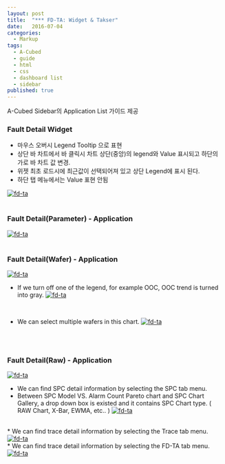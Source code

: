 ```yaml
---
layout: post
title:  "*** FD-TA: Widget & Takser"
date:   2016-07-04
categories:
  - Markup
tags:
  - A-Cubed
  - guide
  - html
  - css
  - dashboard list
  - sidebar
published: true
---
```


A-Cubed Sidebar의 Application List 가이드 제공

### Fault Detail Widget

* 마우스 오버시 Legend Tooltip 으로 표현
* 상단 바 차트에서 바 클릭시 차트 상단(중앙)의 legend와 Value 표시되고 하단의 가로 바 차트 값 변경.
* 위젯 최초 로드시에 최근값이 선택되어져 있고 상단 Legend에 표시 된다.
* 하단 탭 메뉴에서는 Value 표현 안됨

<a href="{{ site.url }}/images/works/20160704/image-1.jpg"><img src="{{ site.url }}/images/works/20160704/image-1.jpg" alt="fd-ta"></a>
<br>
<br>

### Fault Detail(Parameter) - Application

<a href="{{ site.url }}/images/works/20160704/image-2.jpg"><img src="{{ site.url }}/images/works/20160704/image-2.jpg" alt="fd-ta"></a>
<br>
<br>

### Fault Detail(Wafer) - Application

<a href="{{ site.url }}/images/works/20160704/image-3.jpg"><img src="{{ site.url }}/images/works/20160704/image-3.jpg" alt="fd-ta"></a>
<br>

* If we turn off one of the legend, for example OOC, OOC trend is turned into gray.
<a href="{{ site.url }}/images/works/20160704/image-4.jpg"><img src="{{ site.url }}/images/works/20160704/image-4.jpg" alt="fd-ta"></a>
<br>

* We can select multiple wafers in this chart.
<a href="{{ site.url }}/images/works/20160704/image-5.jpg"><img src="{{ site.url }}/images/works/20160704/image-5.jpg" alt="fd-ta"></a>
<br>
<br>

### Fault Detail(Raw) - Application

<a href="{{ site.url }}/images/works/20160704/image-6.jpg"><img src="{{ site.url }}/images/works/20160704/image-6.jpg" alt="fd-ta"></a>
<br>
* We can find SPC detail information by selecting the SPC tab menu.
* Between SPC Model VS. Alarm Count Pareto chart and SPC Chart Gallery, a drop down box is existed and it contains SPC Chart type. ( RAW Chart, X-Bar, EWMA, etc.. )
<a href="{{ site.url }}/images/works/20160704/image-7.jpg"><img src="{{ site.url }}/images/works/20160704/image-7.jpg" alt="fd-ta"></a>
<br>
* We can find trace detail information by selecting the Trace tab menu.
<a href="{{ site.url }}/images/works/20160704/image-8.jpg"><img src="{{ site.url }}/images/works/20160704/image-8.jpg" alt="fd-ta"></a>
<br>
* We can find trace detail information by selecting the FD-TA tab menu.
<a href="{{ site.url }}/images/works/20160704/image-9.jpg"><img src="{{ site.url }}/images/works/20160704/image-9.jpg" alt="fd-ta"></a>
<br>